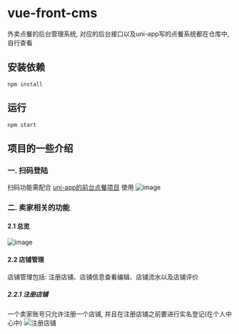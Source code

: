 # vue-front-cms
外卖点餐的后台管理系统, 对应的后台接口以及uni-app写的点餐系统都在仓库中, 自行查看

## 安装依赖
```
npm install
```
## 运行
```
npm start
```
## 项目的一些介绍
### 一. 扫码登陆
扫码功能需配合 [uni-app的前台点餐项目](https://github.com/yg10323/uniapp-order) 使用
![image](https://user-images.githubusercontent.com/48284901/155941081-b598cf04-4308-4d34-b498-167f6aeb208e.png)
### 二. 卖家相关的功能
#### 2.1 总览
![image](https://user-images.githubusercontent.com/48284901/155941920-f5f264a9-588e-4223-8a4a-aa2a80eadaf5.png)
#### 2.2 店铺管理
店铺管理包括: 注册店铺、店铺信息查看编辑、店铺流水以及店铺评价
##### 2.2.1 注册店铺
一个卖家账号只允许注册一个店铺, 并且在注册店铺之前要进行实名登记(在个人中心中)
![注册店铺](https://user-images.githubusercontent.com/48284901/155942923-2b4f9e96-6d23-4cbe-9013-3096d9da722c.gif)


